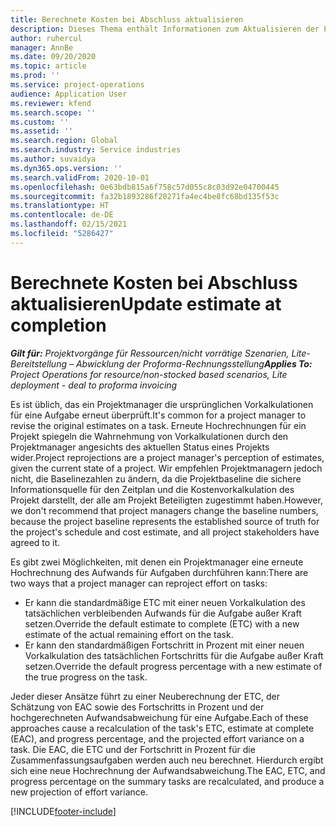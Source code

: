 ```yaml
---
title: Berechnete Kosten bei Abschluss aktualisieren
description: Dieses Thema enthält Informationen zum Aktualisieren der Projektion des Aufwands für ein Projekt.
author: ruhercul
manager: AnnBe
ms.date: 09/20/2020
ms.topic: article
ms.prod: ''
ms.service: project-operations
audience: Application User
ms.reviewer: kfend
ms.search.scope: ''
ms.custom: ''
ms.assetid: ''
ms.search.region: Global
ms.search.industry: Service industries
ms.author: suvaidya
ms.dyn365.ops.version: ''
ms.search.validFrom: 2020-10-01
ms.openlocfilehash: 0e63bdb815a6f758c57d055c8c03d92e04700445
ms.sourcegitcommit: fa32b1893286f20271fa4ec4be8fc68bd135f53c
ms.translationtype: HT
ms.contentlocale: de-DE
ms.lasthandoff: 02/15/2021
ms.locfileid: "5286427"
---
```

# <a name="update-estimate-at-completion"></a><span data-ttu-id="603e0-103">Berechnete Kosten bei Abschluss aktualisieren</span><span class="sxs-lookup"><span data-stu-id="603e0-103">Update estimate at completion</span></span>

<span data-ttu-id="603e0-104">_**Gilt für:** Projektvorgänge für Ressourcen/nicht vorrätige Szenarien, Lite-Bereitstellung – Abwicklung der Proforma-Rechnungsstellung_</span><span class="sxs-lookup"><span data-stu-id="603e0-104">_**Applies To:** Project Operations for resource/non-stocked based scenarios, Lite deployment - deal to proforma invoicing_</span></span>

<span data-ttu-id="603e0-105">Es ist üblich, das ein Projektmanager die ursprünglichen Vorkalkulationen für eine Aufgabe erneut überprüft.</span><span class="sxs-lookup"><span data-stu-id="603e0-105">It's common for a project manager to revise the original estimates on a task.</span></span> <span data-ttu-id="603e0-106">Erneute Hochrechnungen für ein Projekt spiegeln die Wahrnehmung von Vorkalkulationen durch den Projektmanager angesichts des aktuellen Status eines Projekts wider.</span><span class="sxs-lookup"><span data-stu-id="603e0-106">Project reprojections are a project manager's perception of estimates, given the current state of a project.</span></span> <span data-ttu-id="603e0-107">Wir empfehlen Projektmanagern jedoch nicht, die Baselinezahlen zu ändern, da die Projektbaseline die sichere Informationsquelle für den Zeitplan und die Kostenvorkalkulation des Projekt darstellt, der alle am Projekt Beteiligten zugestimmt haben.</span><span class="sxs-lookup"><span data-stu-id="603e0-107">However, we don't recommend that project managers change the baseline numbers, because the project baseline represents the established source of truth for the project's schedule and cost estimate, and all project stakeholders have agreed to it.</span></span>

<span data-ttu-id="603e0-108">Es gibt zwei Möglichkeiten, mit denen ein Projektmanager eine erneute Hochrechnung des Aufwands für Aufgaben durchführen kann:</span><span class="sxs-lookup"><span data-stu-id="603e0-108">There are two ways that a project manager can reproject effort on tasks:</span></span>

- <span data-ttu-id="603e0-109">Er kann die standardmäßige ETC mit einer neuen Vorkalkulation des tatsächlichen verbleibenden Aufwands für die Aufgabe außer Kraft setzen.</span><span class="sxs-lookup"><span data-stu-id="603e0-109">Override the default estimate to complete (ETC) with a new estimate of the actual remaining effort on the task.</span></span> 
- <span data-ttu-id="603e0-110">Er kann den standardmäßigen Fortschritt in Prozent mit einer neuen Vorkalkulation des tatsächlichen Fortschritts für die Aufgabe außer Kraft setzen.</span><span class="sxs-lookup"><span data-stu-id="603e0-110">Override the default progress percentage with a new estimate of the true progress on the task.</span></span>

<span data-ttu-id="603e0-111">Jeder dieser Ansätze führt zu einer Neuberechnung der ETC, der Schätzung von EAC sowie des Fortschritts in Prozent und der hochgerechneten Aufwandsabweichung für eine Aufgabe.</span><span class="sxs-lookup"><span data-stu-id="603e0-111">Each of these approaches cause a recalculation of the task's ETC, estimate at complete (EAC), and progress percentage, and the projected effort variance on a task.</span></span> <span data-ttu-id="603e0-112">Die EAC, die ETC und der Fortschritt in Prozent für die Zusammenfassungsaufgaben werden auch neu berechnet. Hierdurch ergibt sich eine neue Hochrechnung der Aufwandsabweichung.</span><span class="sxs-lookup"><span data-stu-id="603e0-112">The EAC, ETC, and progress percentage on the summary tasks are recalculated, and produce a new projection of effort variance.</span></span>


[!INCLUDE[footer-include](../includes/footer-banner.md)]